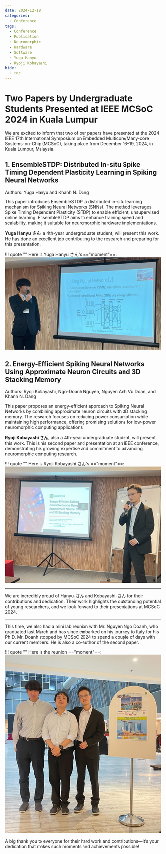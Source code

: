 ```yaml
---
date: 2024-12-18
categories:
  - Conference
tags:
  - Conference
  - Publication
  - Neuromorphic
  - Hardware
  - Software
  - Yuga Hanyu
  - Ryoji Kobayashi
hide:
  - toc
---
```


# Two Papers by Undergraduate Students Presented at IEEE MCSoC 2024 in Kuala Lumpur  

We are excited to inform that two of our papers have presented at the 2024 IEEE 17th International Symposium on Embedded Multicore/Many-core Systems-on-Chip (MCSoC), taking place from December 16–19, 2024, in Kuala Lumpur, Malaysia.  
<!-- more -->

## 1. EnsembleSTDP: Distributed In-situ Spike Timing Dependent Plasticity Learning in Spiking Neural Networks  
Authors: Yuga Hanyu and Khanh N. Dang  

This paper introduces EnsembleSTDP, a distributed in-situ learning mechanism for Spiking Neural Networks (SNNs). The method leverages Spike Timing Dependent Plasticity (STDP) to enable efficient, unsupervised online learning. EnsembleSTDP aims to enhance training speed and scalability, making it suitable for neuromorphic hardware implementations.  

**Yuga Hanyu さん**, a 4th-year undergraduate student, will present this work. He has done an excellent job contributing to the research and preparing for this presentation.  


!!! quote ""
    Here is Yuga Hanyu さん's =="moment"==:
    ![news](imgs/2024/12/MCSoC-24_3.jpg)  


## 2. Energy-Efficient Spiking Neural Networks Using Approximate Neuron Circuits and 3D Stacking Memory  
Authors: Ryoji Kobayashi, Ngo-Doanh Nguyen, Nguyen Anh Vu Doan, and Khanh N. Dang  

This paper proposes an energy-efficient approach to Spiking Neural Networks by combining approximate neuron circuits with 3D stacking memory. The research focuses on reducing power consumption while maintaining high performance, offering promising solutions for low-power neuromorphic computing applications.  

**Ryoji Kobayashi さん**, also a 4th-year undergraduate student, will present this work. This is his second paper and presentation at an IEEE conference, demonstrating his growing expertise and commitment to advancing neuromorphic computing research.  


!!! quote ""
    Here is Ryoji Kobayashi さん's =="moment"==:
    ![news](imgs/2024/12/MCSoC-24_2.jpg)  

---

We are incredibly proud of Hanyu-さん and Kobayashi-さん for their contributions and dedication. Their work highlights the outstanding potential of young researchers, and we look forward to their presentations at MCSoC 2024.


---

This time, we also had a mini lab reunion with Mr. Nguyen Ngo Doanh, who graduated last March and has since embarked on his journey to Italy for his Ph.D. Mr. Doanh stopped by MCSoC 2024 to spend a couple of days with our current members. He is also a co-author of the second paper.


!!! quote ""
    Here is the reunion =="moment"==:
    ![news](imgs/2024/12/MCSoC-24_1.jpg)  

A big thank you to everyone for their hard work and contributions—it’s your dedication that makes such moments and achievements possible!







